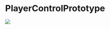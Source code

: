 # PlayerControlPrototype
![](https://user-images.githubusercontent.com/34041465/157248930-69dcebe4-5cb9-4271-aa1a-20748f618ab6.gif)


